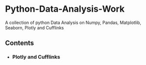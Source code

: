 # Python-Data-Analysis-Work
A collection of python Data Analysis on Numpy, Pandas, Matplotlib, Seaborn, Plotly and Cufflinks

## Contents

* ### Plotly and Cufflinks
